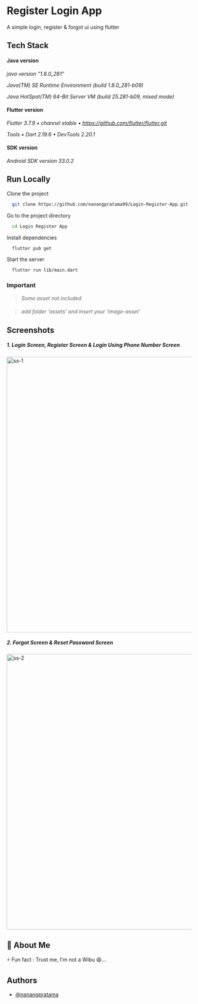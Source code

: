 
# Register Login App

A simple login, register & forgot ui using flutter 

## Tech Stack

#### Java version
_java version "1.8.0_281"_

_Java(TM) SE Runtime Environment (build 1.8.0_281-b09)_

_Java HotSpot(TM) 64-Bit Server VM (build 25.281-b09, mixed mode)_

#### Flutter version
_Flutter 3.7.9 • channel stable • https://github.com/flutter/flutter.git_

_Tools • Dart 2.19.6 • DevTools 2.20.1_

#### SDK version
_Android SDK version 33.0.2_


## Run Locally

Clone the project

```bash
  git clone https://github.com/nanangpratama99/Login-Register-App.git
```

Go to the project directory

```bash
  cd Login Register App
```

Install dependencies

```bash
  flutter pub get
```

Start the server

```bash
  flutter run lib/main.dart
```

### Important
> _Some asset not included_ 
####
> _add folder 'assets' and insert your 'image-asset'_ 
    
## Screenshots
##### 1. Login Screen, Register Screen & Login Using Phone Number Screen
####

<img width="750" alt="ss-1" src="https://github.com/nanangpratama99/Login-Register-App/assets/111034379/7169388b-e382-4940-81f5-3ba8da19c2d3">


##### 2. Forgot Screen & Reset Password Screen
####

<img width="750" alt="ss-2" src="https://github.com/nanangpratama99/Login-Register-App/assets/111034379/84d9be3b-37b3-4eb6-a11a-9733c1b17170">

## 🚀 About Me
⚡️ Fun fact : Trust me, I'm not a Wibu 😄...


## Authors

- [@nanangpratama](https://github.com/nanangpratama99)

